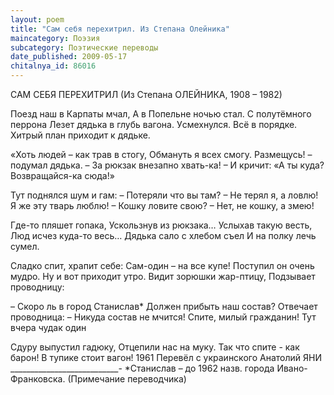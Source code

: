 ```yaml
---
layout: poem
title: "Сам себя перехитрил. Из Степана Олейника"
maincategory: Поэзия
subcategory: Поэтические переводы
date_published: 2009-05-17
chitalnya_id: 86016
---
```




САМ СЕБЯ ПЕРЕХИТРИЛ
(Из Степана ОЛЕЙНИКА, 1908 – 1982)

Поезд наш в Карпаты мчал,
А в Попельне ночью стал.
С полутёмного перрона
Лезет дядька в глубь вагона.
Уcмехнулся. Всё в порядке.
Хитрый план приходит к дядьке.

«Хоть людей – как трав в стогу,
Обмануть я всех смогу.
Размещусь! – подумал дядька. –
За рюкзак внезапно хвать-ка! –
И кричит: «А ты куда?
Возвращайся-ка сюда!»

Тут поднялся шум и гам:
– Потеряли что вы там?
– Не терял я, а ловлю!
Я же эту тварь люблю!
– Кошку ловите свою?
– Нет, не кошку, а змею!

Где-то пляшет гопака, 
Ускользнув из рюкзака…
Услыхав такую весть,
Люд исчез куда-то весь…
Дядька сало с хлебом съел
И на полку лечь сумел.

Сладко спит, храпит себе:
Сам-один – на все купе!
Поступил он очень мудро.
Ну и вот приходит утро.
Видит зорюшки жар-птицу,
Подзывает проводницу:

– Скоро ль в  город Станислав\*
Должен прибыть наш состав?
Отвечает проводница:
– Никуда состав не мчится!
Спите, милый гражданин!
Тут вчера чудак один

Сдуру выпустил гадюку,
Отцепили нас на муку.
Так что спите - как барон!
В тупике стоит вагон!
1961
Перевёл с украинского Анатолий ЯНИ
___________________________-
\*Станислав – до 1962 назв. города Ивано-Франковска.
(Примечание переводчика)






